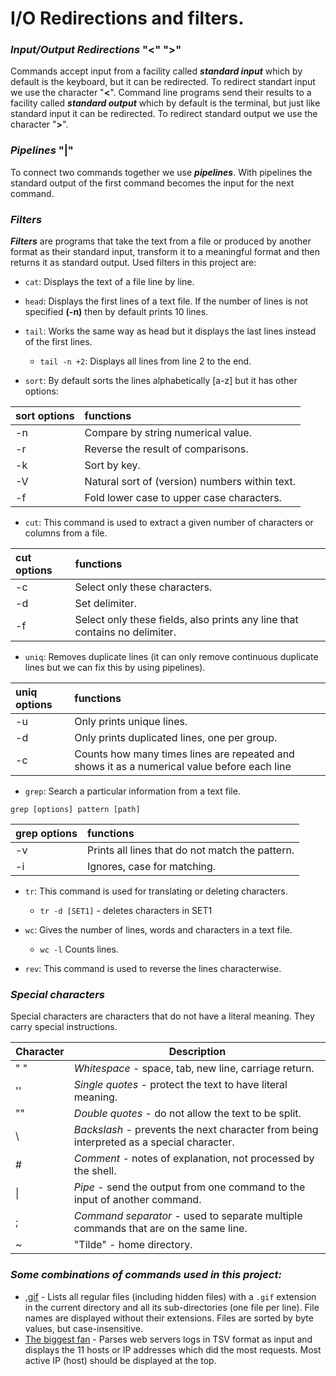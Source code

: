 # I/O Redirections and filters.
### *Input/Output Redirections* "<" ">"
Commands accept input from a facility called ***standard input*** which by default is the keyboard, but it can be redirected. To redirect standart input we use the character "**<**".
Command line programs send their results to a facility called ***standard output*** which by default is the terminal, but just like standard input it can be redirected. To redirect standard output we use the character "**>**".


### *Pipelines* "|"
To connect two commands together we use ***pipelines***. With pipelines the standard output of the first command becomes the input for the next command.


### *Filters*
***Filters*** are programs that take the text from a file or produced by another format as their standard input, transform it to a meaningful format and then returns it as standard output.
Used filters in this project are:
* `cat`: Displays the text of a file line by line.


* `head`: Displays the first lines of a text file. If the number of lines is not specified **(-n)** then by default prints 10 lines.


* `tail`: Works the same way as head but it displays the last lines instead of the first lines.
  * `tail -n +2`: Displays all lines from line 2 to the end.


* `sort`: By default sorts the lines alphabetically [a-z] but it has other options:

sort options | functions 
:------------ | :---------
-n | Compare by string numerical value.
-r | Reverse the result of comparisons.
-k | Sort by key.
-V | Natural sort of (version) numbers within text.
-f | Fold lower case to upper case characters.


* `cut`: This command is used to extract a given number of characters or columns from a file.

cut options | functions
:---------- | :--------
-c | Select only these characters.
-d | Set delimiter.
-f | Select only these fields, also prints any line that contains no delimiter.


* `uniq`: Removes duplicate lines (it can only remove continuous duplicate lines but we can fix this by using pipelines).

uniq options | functions
:----------- | :--------
-u | Only prints unique lines.
-d | Only prints duplicated lines, one per group.
-c | Counts how many times lines are repeated and shows it as a numerical value before each line


* `grep`: Search a particular information from a text file.
``` 
grep [options] pattern [path] 
```

grep options | functions
:----------- | :--------
-v | Prints all lines that do not match the pattern.
-i | Ignores, case for matching.


* `tr`: This command is used for translating or deleting characters.
  * `tr -d [SET1]` - deletes characters in SET1


* `wc`: Gives the number of lines, words and characters in a text file.
  * `wc -l` Counts lines.
 

* `rev`: This command is used to reverse the lines characterwise.


### *Special characters*
Special characters are characters that do not have a literal meaning. They carry special instructions.

Character | Description
--------- | -----------
" " | *Whitespace* - space, tab, new line, carriage return.
'' | *Single quotes* - protect the text to have literal meaning.
"" | *Double quotes* - do not allow the text to be split.
\ | *Backslash* -  prevents the next character from being interpreted as a special character.
&#35; | *Comment* - notes of explanation, not processed by the shell.
&#124; | *Pipe* - send the output from one command to the input of another command.
; | *Command separator* - used to separate multiple commands that are on the same line.
~ | "Tilde" - home directory.

### *Some combinations of commands used in this project:*
* [.gif](https://github.com/Donaldoo/shell/blob/main/io_redirections_and_filters/24-gifs) - Lists all regular files (including hidden files) with a `.gif` extension in the current directory and all its sub-directories (one file per line). File names are displayed without their extensions. Files are sorted by byte values, but case-insensitive.
* [The biggest fan](https://github.com/Donaldoo/shell/blob/main/io_redirections_and_filters/26-the_biggest_fan) - Parses web servers logs in TSV format as input and displays the 11 hosts or IP addresses which did the most requests. Most active IP (host) should be displayed at the top.
